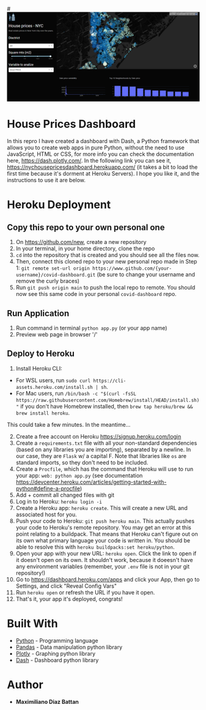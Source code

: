 #![house prices.jpg](https://github.com/maxidiazbattan/house-prices-dashboard/blob/main/assets/house%20prices.png)

# House Prices Dashboard 
In this repro I have created a dashboard with Dash, a Python framework that allows you to create web apps in pure Python, without the need to use JavaScript, HTML or CSS, for more info you can check the documentation here, https://dash.plotly.com/. 
In the following link you can see it, https://nychousepricesdashboard.herokuapp.com/ (it takes a bit to load the first time because it's dorment at Heroku Servers). I hope you like it, and the instructions to use it are below.


# Heroku Deployment

## Copy this repo to your own personal one
1. On https://github.com/new, create a new repository  
2. In your terminal, in your home directory, clone the repo
3. `cd` into the repository that is created and you should see all the files now.
4. Then, connect this cloned repo to your new personal repo made in Step 1: `git remote set-url origin https://www.github.com/{your-username}/covid-dashboard.git` (be sure to change your username and remove the curly braces)
5. Run `git push origin main` to push the local repo to remote. You should now see this same code in your personal `covid-dashboard` repo.

## Run Application
1. Run command in terminal `python app.py` (or your app name)
2. Preview web page in browser '/'

## Deploy to Heroku
1. Install Heroku CLI: 
- For WSL users, run `sudo curl https://cli-assets.heroku.com/install.sh | sh`. 
- For Mac users, run `/bin/bash -c "$(curl -fsSL https://raw.githubusercontent.com/Homebrew/install/HEAD/install.sh)"` if you don't have Homebrew installed, then `brew tap heroku/brew && brew install heroku`. 

This could take a few minutes. In the meantime...

2. Create a free account on Heroku https://signup.heroku.com/login
3. Create a `requirements.txt` file with all your non-standard dependencies (based on any libraries you are importing), separated by a newline. In our case, they are `Flask` w/ a capital F. Note that libraries like `os` are standard imports, so they don't need to be included.
4. Create a `Procfile`, which has the command that Heroku will use to run your app: `web: python app.py` (see documentation https://devcenter.heroku.com/articles/getting-started-with-python#define-a-procfile)
5. Add + commit all changed files with git
6. Log in to Heroku: `heroku login -i`
5. Create a Heroku app: `heroku create`. This will create a new URL and associated host for you.
6. Push your code to Heroku: `git push heroku main`. This actually pushes your code to Heroku's remote repository. You may get an error at this point relating to a buildpack. That means that Heroku can't figure out on its own what primary language your code is written in. You should be able to resolve this with `heroku buildpacks:set heroku/python`.
7. Open your app with your new URL: `heroku open`. Click the link to open if it doesn't open on its own. It shouldn't work, because it doeesn't have any environment variables (remember, your `.env` file is not in your git repository!)
8. Go to https://dashboard.heroku.com/apps and click your App, then go to Settings, and click "Reveal Config Vars"
9. Run `heroku open` or refresh the URL if you have it open. 
10. That's it, your app it's deployed, congrats!


# Built With

* [Python](https://docs.python.org/3/) - Programming language
* [Pandas](https://pandas.pydata.org/docs/) - Data manipulation python library
* [Plotly](https://plotly.com/python/) - Graphing python library
* [Dash](https://dash.plotly.com/) - Dashboard python library


# Author

* **Maximiliano Diaz Battan** 
